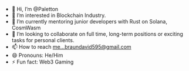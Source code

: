 - 👋 Hi, I’m @Paletton
- 👀 I’m interested in Blockchain Industry.
- 🌱 I’m currently mentoring junior developers with Rust on Solana, CosmWasm
- 💞️ I’m looking to collaborate on full time, long-term positions or exciting tasks for personal clients.
- 📫 How to reach me...braundavid595@gmail.com
- 😄 Pronouns: He/Him
- ⚡ Fun fact: Web3 Gaming

